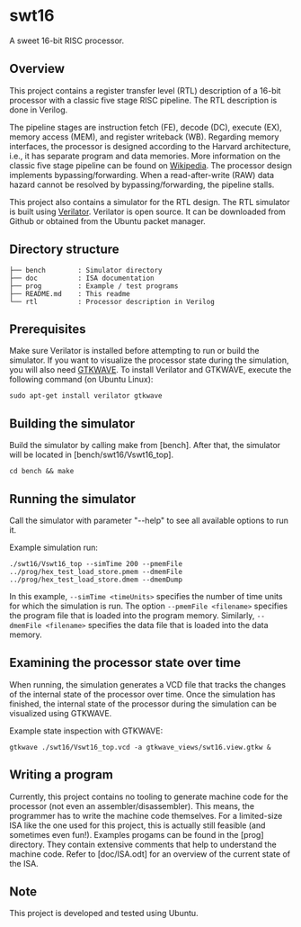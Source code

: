 # swt16
A sweet 16-bit RISC processor.

## Overview
This project contains a register transfer level (RTL) description of a 16-bit processor with a classic five stage RISC pipeline.
The RTL description is done in Verilog.

The pipeline stages are instruction fetch (FE), decode (DC), execute (EX), memory access (MEM), and register writeback (WB).
Regarding memory interfaces, the processor is designed according to the Harvard architecture, i.e., it has separate program and data memories.
More information on the classic five stage pipeline can be found on [Wikipedia](https://en.wikipedia.org/wiki/Classic_RISC_pipeline).
The processor design implements bypassing/forwarding.
When a read-after-write (RAW) data hazard cannot be resolved by bypassing/forwarding, the pipeline stalls.

This project also contains a simulator for the RTL design.
The RTL simulator is built using [Verilator](https://www.veripool.org/).
Verilator is open source. It can be downloaded from Github or obtained from the Ubuntu packet manager.

## Directory structure
```
├── bench        : Simulator directory
├── doc          : ISA documentation
├── prog         : Example / test programs
├── README.md    : This readme
└── rtl          : Processor description in Verilog
```
## Prerequisites
Make sure Verilator is installed before attempting to run or build the simulator.
If you want to visualize the processor state during the simulation, you will also need [GTKWAVE](http://gtkwave.sourceforge.net/).
To install Verilator and GTKWAVE, execute the following command (on Ubuntu Linux):

`sudo apt-get install verilator gtkwave`

## Building the simulator
Build the simulator by calling make from [bench]. After that, the simulator will be located in [bench/swt16/Vswt16_top].

`cd bench && make`

## Running the simulator
Call the simulator with parameter "--help" to see all available options to run it.

Example simulation run:

`./swt16/Vswt16_top --simTime 200 --pmemFile ../prog/hex_test_load_store.pmem --dmemFile ../prog/hex_test_load_store.dmem --dmemDump`

In this example, `--simTime <timeUnits>` specifies the number of time units for which the simulation is run.
The option `--pmemFile <filename>` specifies the program file that is loaded into the program memory.
Similarly, `--dmemFile <filename>` specifies the data file that is loaded into the data memory. 

## Examining the processor state over time
When running, the simulation generates a VCD file that tracks the changes of the internal state of the processor over time.
Once the simulation has finished, the internal state of the processor during the simulation can be visualized using GTKWAVE.

Example state inspection with GTKWAVE: 

`gtkwave ./swt16/Vswt16_top.vcd -a gtkwave_views/swt16.view.gtkw &`

## Writing a program
Currently, this project contains no tooling to generate machine code for the processor (not even an assembler/disassembler).
This means, the programmer has to write the machine code themselves.
For a limited-size ISA like the one used for this project, this is actually still feasible (and sometimes even fun!).
Examples progams can be found in the [prog] directory. They contain extensive comments that help to understand the machine code.
Refer to [doc/ISA.odt] for an overview of the current state of the ISA.

## Note
This project is developed and tested using Ubuntu.
